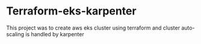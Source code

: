 # Terraform-eks-karpenter
This project was to create aws eks cluster using terraform and cluster auto-scaling is handled by karpenter
